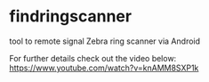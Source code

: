 # findringscanner
tool to remote signal Zebra ring scanner via Android

For further details check out the video below:
https://www.youtube.com/watch?v=knAMM8SXP1k
